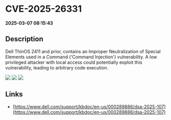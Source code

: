 # CVE-2025-26331

**2025-03-07 08:15:43**

## Description
Dell ThinOS 2411 and prior, contains an Improper Neutralization of Special Elements used in a Command ('Command Injection') vulnerability. A low privileged attacker with local access could potentially exploit this vulnerability, leading to arbitrary code execution.

![](https://img.shields.io/static/v1?label=Score&message=7.8&color=red)
![](https://img.shields.io/static/v1?label=Severity&message=HIGH&color=red)
![](https://img.shields.io/static/v1?label=CWE&message=RCE&color=green)

## Links
- [https://www.dell.com/support/kbdoc/en-us/000289886/dsa-2025-107](https://www.dell.com/support/kbdoc/en-us/000289886/dsa-2025-107)
